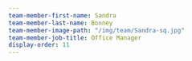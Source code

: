 ```yaml
---
team-member-first-name: Sandra
team-member-last-name: Bonney
team-member-image-path: "/img/team/Sandra-sq.jpg"
team-member-job-title: Office Manager
display-order: 11
---
```

